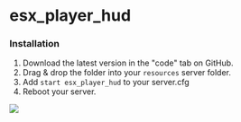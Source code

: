 # esx_player_hud

### Installation
1) Download the latest version in the "code" tab on GitHub.
2) Drag & drop the folder into your `resources` server folder.
3) Add `start esx_player_hud` to your server.cfg
4) Reboot your server.

![](https://img001.prntscr.com/file/img001/7eHQOKgNRAyqTNHeHJgjBw.png
)
